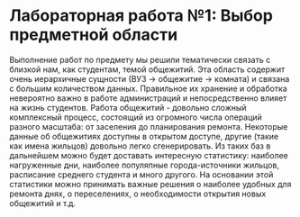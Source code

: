 # Лабораторная работа №1: Выбор предметной области

Выполнение работ по предмету мы решили тематически связать с близкой нам, как студентам, темой общежитий. Эта область содержит очень иерархичные сущности (ВУЗ -> общежитие -> комната) и связана с большим количеством данных. Правильное их хранение и обработка невероятно важно в работе администраций и непосредственно влияет на жизнь студентов. Работа общежитий - довольно сложный комплексный процесс, состоящий из огромного числа операций разного масштаба: от заселения до планирования ремонта. Некоторые данные об общежитиях доступны в открытом доступе, другие (такие как имена жильцов) довольно легко сгенерировать. Из таких баз в дальнейшем можно будет доставать интересную статистику: наиболее нагруженные дни, наиболее популяпные города-источники жильцов, расписание среднего студента и много другого. На основании этой статистики можно принимать важные решения о наиболее удобных для ремонта днях, о переселениях, о необходимости открытия новых общежитий и т.д.

